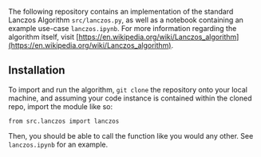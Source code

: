 The following repository contains an implementation of the standard Lanczos Algorithm `src/lanczos.py`, as well as a notebook containing an example use-case `lanczos.ipynb`. For more information regarding the algorithm itself, visit [https://en.wikipedia.org/wiki/Lanczos_algorithm](https://en.wikipedia.org/wiki/Lanczos_algorithm).

## Installation

To import and run the algorithm, `git clone` the repository onto your local machine, and assuming your code instance is contained within the cloned repo, import the module like so:
```
from src.lanczos import lanczos
```
Then, you should be able to call the function like you would any other. See `lanczos.ipynb` for an example.

